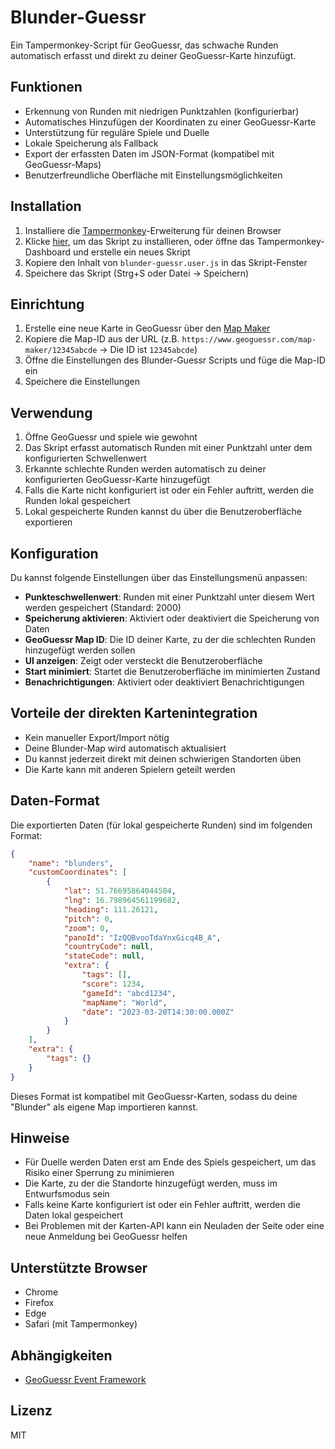 # Blunder-Guessr

Ein Tampermonkey-Script für GeoGuessr, das schwache Runden automatisch erfasst und direkt zu deiner GeoGuessr-Karte hinzufügt.

## Funktionen

-   Erkennung von Runden mit niedrigen Punktzahlen (konfigurierbar)
-   Automatisches Hinzufügen der Koordinaten zu einer GeoGuessr-Karte
-   Unterstützung für reguläre Spiele und Duelle
-   Lokale Speicherung als Fallback
-   Export der erfassten Daten im JSON-Format (kompatibel mit GeoGuessr-Maps)
-   Benutzerfreundliche Oberfläche mit Einstellungsmöglichkeiten

## Installation

1. Installiere die [Tampermonkey](https://www.tampermonkey.net/)-Erweiterung für deinen Browser
2. Klicke [hier](blunder-guessr.user.js), um das Skript zu installieren, oder öffne das Tampermonkey-Dashboard und erstelle ein neues Skript
3. Kopiere den Inhalt von `blunder-guessr.user.js` in das Skript-Fenster
4. Speichere das Skript (Strg+S oder Datei → Speichern)

## Einrichtung

1. Erstelle eine neue Karte in GeoGuessr über den [Map Maker](https://www.geoguessr.com/map-maker)
2. Kopiere die Map-ID aus der URL (z.B. `https://www.geoguessr.com/map-maker/12345abcde` → Die ID ist `12345abcde`)
3. Öffne die Einstellungen des Blunder-Guessr Scripts und füge die Map-ID ein
4. Speichere die Einstellungen

## Verwendung

1. Öffne GeoGuessr und spiele wie gewohnt
2. Das Skript erfasst automatisch Runden mit einer Punktzahl unter dem konfigurierten Schwellenwert
3. Erkannte schlechte Runden werden automatisch zu deiner konfigurierten GeoGuessr-Karte hinzugefügt
4. Falls die Karte nicht konfiguriert ist oder ein Fehler auftritt, werden die Runden lokal gespeichert
5. Lokal gespeicherte Runden kannst du über die Benutzeroberfläche exportieren

## Konfiguration

Du kannst folgende Einstellungen über das Einstellungsmenü anpassen:

-   **Punkteschwellenwert**: Runden mit einer Punktzahl unter diesem Wert werden gespeichert (Standard: 2000)
-   **Speicherung aktivieren**: Aktiviert oder deaktiviert die Speicherung von Daten
-   **GeoGuessr Map ID**: Die ID deiner Karte, zu der die schlechten Runden hinzugefügt werden sollen
-   **UI anzeigen**: Zeigt oder versteckt die Benutzeroberfläche
-   **Start minimiert**: Startet die Benutzeroberfläche im minimierten Zustand
-   **Benachrichtigungen**: Aktiviert oder deaktiviert Benachrichtigungen

## Vorteile der direkten Kartenintegration

-   Kein manueller Export/Import nötig
-   Deine Blunder-Map wird automatisch aktualisiert
-   Du kannst jederzeit direkt mit deinen schwierigen Standorten üben
-   Die Karte kann mit anderen Spielern geteilt werden

## Daten-Format

Die exportierten Daten (für lokal gespeicherte Runden) sind im folgenden Format:

```json
{
	"name": "blunders",
	"customCoordinates": [
		{
			"lat": 51.76695864044504,
			"lng": 16.798964561199682,
			"heading": 111.26121,
			"pitch": 0,
			"zoom": 0,
			"panoId": "IzQQBvooTdaYnxGicq4B_A",
			"countryCode": null,
			"stateCode": null,
			"extra": {
				"tags": [],
				"score": 1234,
				"gameId": "abcd1234",
				"mapName": "World",
				"date": "2023-03-20T14:30:00.000Z"
			}
		}
	],
	"extra": {
		"tags": {}
	}
}
```

Dieses Format ist kompatibel mit GeoGuessr-Karten, sodass du deine "Blunder" als eigene Map importieren kannst.

## Hinweise

-   Für Duelle werden Daten erst am Ende des Spiels gespeichert, um das Risiko einer Sperrung zu minimieren
-   Die Karte, zu der die Standorte hinzugefügt werden, muss im Entwurfsmodus sein
-   Falls keine Karte konfiguriert ist oder ein Fehler auftritt, werden die Daten lokal gespeichert
-   Bei Problemen mit der Karten-API kann ein Neuladen der Seite oder eine neue Anmeldung bei GeoGuessr helfen

## Unterstützte Browser

-   Chrome
-   Firefox
-   Edge
-   Safari (mit Tampermonkey)

## Abhängigkeiten

-   [GeoGuessr Event Framework](https://miraclewhips.dev/geoguessr-event-framework/geoguessr-event-framework.min.js)

## Lizenz

MIT
